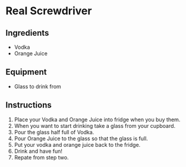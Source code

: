 # Real Screwdriver

## Ingredients

* Vodka
* Orange Juice

## Equipment

* Glass to drink from

## Instructions

1. Place your Vodka and Orange Juice into fridge when you buy them.
2. When you want to start drinking take a glass from your cupboard.
3. Pour the glass half full of Vodka.
4. Pour Orange Juice to the glass so that the glass is full.
5. Put your vodka and orange juice back to the fridge.
6. Drink and have fun!
7. Repate from step two.
